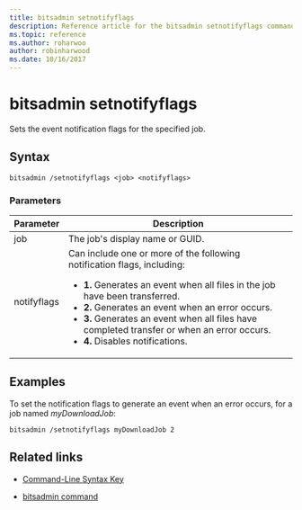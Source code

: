 ```yaml
---
title: bitsadmin setnotifyflags
description: Reference article for the bitsadmin setnotifyflags command, which sets the event notification flags for the specified job.
ms.topic: reference
ms.author: roharwoo
author: robinharwood
ms.date: 10/16/2017
---
```


# bitsadmin setnotifyflags

Sets the event notification flags for the specified job.

## Syntax

```
bitsadmin /setnotifyflags <job> <notifyflags>
```

### Parameters

| Parameter | Description |
| --------- | ----------- |
| job | The job's display name or GUID. |
| notifyflags | Can include one or more of the following notification flags, including:<ul><li>**1.** Generates an event when all files in the job have been transferred.</li><li>**2.** Generates an event when an error occurs.</li><li>**3.** Generates an event when all files have completed transfer or when an error occurs.</li><li>**4.** Disables notifications.</li></ul> |

## Examples

To set the notification flags to generate an event when an error occurs, for a job named *myDownloadJob*:

```
bitsadmin /setnotifyflags myDownloadJob 2
```

## Related links

- [Command-Line Syntax Key](command-line-syntax-key.md)

- [bitsadmin command](bitsadmin.md)

